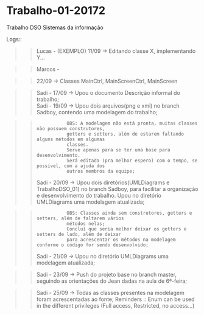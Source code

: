 # Trabalho-01-20172
Trabalho DSO Sistemas da informação

Logs::
>>Lucas - (EXEMPLO) 11/09 -> Editando classe X, implementando Y... 

>>Marcos -  

>> 22/09 -> Classes MainCtrl, MainScreenCtrl, MainScreen

>>Sadi - 17/09 -> Upou o documento Descrição informal do trabalho;     
>>Sadi - 19/09 -> Upou dois arquivos(png e xmi) no branch Sadboy, contendo uma modelagem do trabalho;

>>                OBS: A modelagem não está pronta, muitas classes não possuem construtores, 
>>                getters e setters, além de estarem faltando alguns métodos em algumas 
>>                classes. 
>>                Serve apenas para se ter uma base para desenvolvimento.
>>                Será editada (pra melhor espero) com o tempo, se possível, com a ajuda dos 
>>                outros membros da equipe;
>>Sadi - 20/09 -> Upou dois diretórios(UMLDiagrams e TrabalhoDSO_01) no branch Sadboy, para facilitar a organização e desenvolvimento do trabalho. Upou no diretório UMLDiagrams uma modelagem atualizada;

>>                OBS: Classes ainda sem construtores, getters e setters, além de faltarem vários 
>>                métodos nelas;
>>                Concluí que seria melhor deixar os getters e setters de lado, além de deixar
>>                para acrescentar os métodos na modelagem conforme o código for sendo desenvolvido; 
>>Sadi - 21/09 -> Upou no diretório UMLDiagrams uma modelagem atualizada;

>>Sadi - 23/09 -> Push do projeto base no branch master, seguindo as orientações do Jean dadas na aula de 6ª-feira;

>>Sadi - 25/09 -> Todas as classes presentes na modelagem foram acrescentadas ao fonte;
>Reminders ::
>>Enum can be used in the different privileges (Full access, Restricted, no access...)
